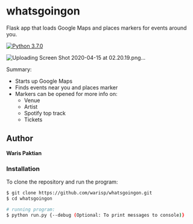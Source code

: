 # whatsgoingon
Flask app that loads Google Maps and places markers for events around you.

[![Python 3.7.0](https://img.shields.io/badge/python-3.7.0-green.svg)](https://www.python.org/downloads/release/python-370/)

![Uploading Screen Shot 2020-04-15 at 02.20.19.png…]()

Summary:
 - Starts up Google Maps
 - Finds events near you and places marker
 - Markers can be opened for more info on:
   - Venue
   - Artist
   - Spotify top track
   - Tickets

## Author
**Waris Paktian**

### Installation

To clone the repository and run the program:

```sh
$ git clone https://github.com/warisp/whatsgoingon.git
$ cd whatsgoingon

# running program:
$ python run.py {--debug (Optional: To print messages to console)}
```
